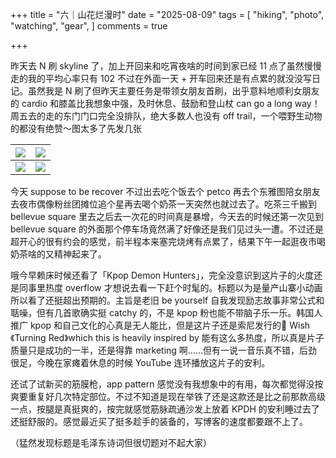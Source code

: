 +++
title = "六｜山花烂漫时"
date = "2025-08-09"
tags = [
    "hiking",
    "photo",
    "watching",
    "gear",
]
comments = true

+++

昨天去 N 刷 skyline 了，加上开回来和吃宵夜啥的时间到家已经 11 点了虽然慢慢走的我的平均心率只有 102 不过在外面一天 + 开车回来还是有点累的就没没写日记。虽然我是 N 刷了但昨天主要任务是带领女朋友首刷，出乎意料地顺利女朋友的 cardio 和膝盖比我想象中强，及时休息、鼓励和登山杖 can go a long way！周五去的走的东门门口完全没排队，绝大多数人也没有 off trail，一个喂野生动物的都没有绝赞～图太多了先发几张

|![](https://media.douchi.space/douchi/media_attachments/files/115/003/263/529/242/009/original/ff5c553dfcae3aed.png)|![](https://media.douchi.space/douchi/media_attachments/files/115/003/266/039/446/635/original/105fda49ebfbe2ea.png)|
|-|-|
|![](https://media.douchi.space/douchi/media_attachments/files/115/003/266/759/350/566/original/5f5005348714adff.png)|![](https://media.douchi.space/douchi/media_attachments/files/115/003/267/307/858/891/original/08d5fc11478cf395.png)|

今天 suppose to be recover 不过出去吃个饭去个 petco 再去个东雅图陪女朋友去夜市偶像粉丝团摊位追个星再去喝个奶茶一天突然也就过去了。吃茶三千搬到 bellevue square 里去之后去一次花的时间真是暴增，今天去的时候还第一次见到 bellevue square 的外面那个停车场竟然满了好像还是我们见过头一遭。不过还是超开心的很有约会的感觉，前半程本来塞完烧烤有点累了，结果下午一起逛夜市喝奶茶啥的又精神起来了。

哦今早赖床时候还看了「Kpop Demon Hunters」，完全没意识到这片子的火度还是同事里热度 overflow 才想说去看一下赶个时髦的。标题以为是量产山寨小动画所以看了还挺超出预期的。主旨是老旧 be yourself 自我发现励志故事非常公式和聒噪，但有几首歌确实挺 catchy 的，不是 kpop 粉也能不带脑子乐一乐。韩国人推广 kpop 和自己文化的心真是无人能比，但是这片子还是索尼发行的🤣 Wish《Turning Red》which this is heavily inspired by 能有这么多热度，所以真是片子质量只是成功的一半，还是得靠 marketing 啊……但有一说一音乐真不错，后劲很足，今晚在家瘫着休息的时候 YouTube 连环播放这片子的安利。

还试了试新买的筋膜枪，app pattern 感觉没有我想象中的有用，每次都觉得没按爽要重复好几次特定部位。不过不知道是现在举铁了还是这款还是比之前那款高级一点，按腿是真挺爽的，按完就感觉筋脉疏通沙发上放着 KPDH 的安利睡过去了还挺舒服的。感觉最近买了挺多趁手的装备的，写博客的速度都要跟不上了。

（猛然发现标题是毛泽东诗词但很切题对不起大家）
